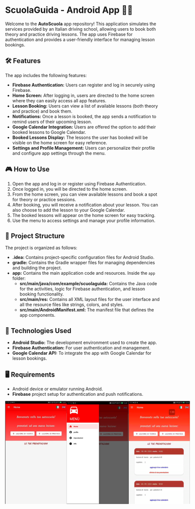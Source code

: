 # ScuolaGuida - Android App 🚗📱

Welcome to the **AutoScuola** app repository! This application simulates the services provided by an Italian driving school, allowing users to book both theory and practice driving lessons. The app uses Firebase for authentication and provides a user-friendly interface for managing lesson bookings.

## 🛠️ Features

The app includes the following features:  
- **Firebase Authentication:** Users can register and log in securely using Firebase.  
- **Home Screen:** After logging in, users are directed to the home screen where they can easily access all app features.  
- **Lesson Booking:** Users can view a list of available lessons (both theory and practice) and book them.  
- **Notifications:** Once a lesson is booked, the app sends a notification to remind users of their upcoming lesson.  
- **Google Calendar Integration:** Users are offered the option to add their booked lessons to Google Calendar.  
- **Booked Lessons Display:** The lessons the user has booked will be visible on the home screen for easy reference.  
- **Settings and Profile Management:** Users can personalize their profile and configure app settings through the menu.  

## 🎮 How to Use

1. Open the app and log in or register using Firebase Authentication.  
2. Once logged in, you will be directed to the home screen.  
3. From the home screen, you can view available lessons and book a spot for theory or practice sessions.  
4. After booking, you will receive a notification about your lesson. You can also choose to add the lesson to your Google Calendar.  
5. The booked lessons will appear on the home screen for easy tracking.  
6. Use the menu to access settings and manage your profile information.  

## 📁 Project Structure

The project is organized as follows:  
- **.idea:** Contains project-specific configuration files for Android Studio.  
- **gradle:** Contains the Gradle wrapper files for managing dependencies and building the project.  
- **app:** Contains the main application code and resources. Inside the `app` folder:  
  - **src/main/java/com/example/scuolaguida:** Contains the Java code for the activities, logic for Firebase authentication, and lesson booking functionality.  
  - **src/main/res:** Contains all XML layout files for the user interface and all the resource files like strings, colors, and styles.
  - **src/main/AndroidManifest.xml:** The manifest file that defines the app components.

## 🚀 Technologies Used

- **Android Studio:** The development environment used to create the app.  
- **Firebase Authentication:** For user authentication and management.  
- **Google Calendar API:** To integrate the app with Google Calendar for lesson bookings.  

## 🖥️ Requirements

- Android device or emulator running Android.  
- **Firebase** project setup for authentication and push notifications.  





<div style="display: flex; justify-content: space-around;">
  <img src="assets/home.png" alt="Home" width="200"/>
  <img src="assets/menu.png" alt="Menu" width="200"/>
  <img src="assets/lessons.png" alt="Lessons" width="200"/>
</div>
